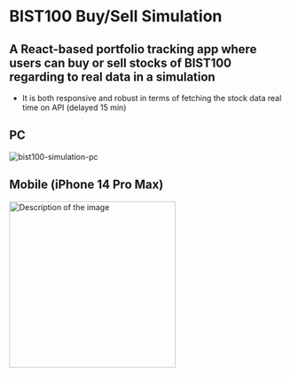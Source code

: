 # BIST100 Buy/Sell Simulation
## A React-based portfolio tracking app where users can buy or sell stocks of BIST100 regarding to real data in a simulation
- It is both responsive and robust in terms of fetching the stock data real time on API (delayed 15 min)

## PC
![bist100-simulation-pc](https://github.com/user-attachments/assets/fa918c14-6894-49ef-9516-e451d38f5710)

## Mobile (iPhone 14 Pro Max)
<img src="https://github.com/user-attachments/assets/70631ef3-ddfc-466d-8a72-4970468a0555" alt="Description of the image" width="300"/>

